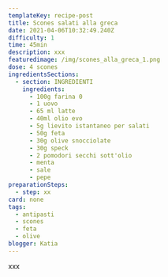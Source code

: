 ```yaml
---
templateKey: recipe-post
title: Scones salati alla greca
date: 2021-04-06T10:32:49.240Z
difficulty: 1
time: 45min
description: xxx
featuredimage: /img/scones_alla_greca_1.png
dose: 4 scones
ingredientsSections:
  - section: INGREDIENTI
    ingredients:
      - 100g farina 0
      - 1 uovo
      - 65 ml latte
      - 40ml olio evo
      - 5g lievito istantaneo per salati
      - 50g feta
      - 30g olive snocciolate
      - 30g speck
      - 2 pomodori secchi sott'olio
      - menta
      - sale
      - pepe
preparationSteps:
  - step: xx
card: none
tags:
  - antipasti
  - scones
  - feta
  - olive
blogger: Katia
---
```

xxx